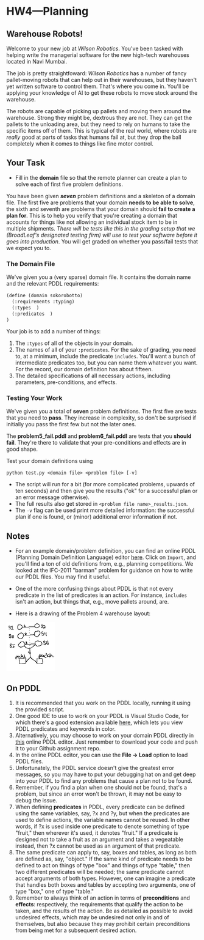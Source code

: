 # HW4—Planning

## Warehouse Robots!

Welcome to your new job at _Wilson Robotics_. You've been tasked with helping write the managerial software for the 
new high-tech warehouses located in Navi Mumbai.

The job is pretty straightfoward: _Wilson Robotics_ has a number of fancy 
pallet-moving robots that can help out in their warehouses, but they
haven't yet written software to control them. That's where you come
in. You'll be applying your knowledge of AI to get these robots to move stock around the 
warehouse.

The robots are capable of picking up pallets and moving them around 
the warehouse. Strong they might be, dextrous they are not. They can
get the pallets to the unloading area, but they need to rely on humans
to take the specific items off of them. This is typical of the real
world, where robots are _really_ good at parts of tasks that humans
fail at, but they drop the ball completely when it comes to things like 
fine motor control.

## Your Task

* Fill in the __domain__ file so that the remote planner can create a plan
to solve each of first five problem definitions.

You have been given ___seven___ problem definitions and a skeleton of a 
domain file. The first five are problems that your domain __needs to be
able to solve__, the sixth and seventh are problems that your domain
should __fail to create a plan for__. This is to help you verify that
you're creating a domain that accounts for things like not 
allowing an individual stock item to be in multiple shipments. _There
will be tests like this in the grading setup that we (BroadLeaf's
designated testing firm) will use to test your software before it goes
into production_. You will get graded on whether you pass/fail tests that
we expect you to.

### The Domain File

We've given you a (very sparse) domain file. It contains the domain
name and the relevant PDDL requirements:

```
(define (domain sokorobotto)
  (:requirements :typing)
  (:types  )
  (:predicates  )
)
```

Your job is to add a number of things:

1. The `:types` of all of the objects in your domain.
2. The names of all of your `:predicates`. For the sake of grading, you
need to, at a minimum, include the predicate `includes`. You'll want a
bunch of intermediate predicates too, but you can name them whatever
you want. For the record, our domain definition has about fifteen.
3. The detailed specifications of all necessary actions, including parameters, pre-conditions,
and effects.


### Testing Your Work

We've given you a total of __seven__ problem definitions. The first five
are tests that you need to __pass__. They increase in complexity, so don't
be surprised if initially you pass the first few but not the later 
ones.

The __problem5_fail.pddl__ and __problem6_fail.pddl__ are tests that you __should fail__. They're there to validate that your pre-conditions and effects are in good
shape.

Test your domain definitions using
```
python test.py <domain file> <problem file> [-v]
```
* The script will run for a bit (for more complicated problems, upwards
of ten seconds) and then give you the results ("ok" for a successful plan
or an error message otherwise).
* The full results also get stored in `<problem file name>_results.json`.
* The `-v` flag can be used print more detailed information: the successful
plan if one is found, or (minor) additional error information if not.

## Notes

* For an example domain/problem definition, you can find an online PDDL
(Planning Domain Definition Language) editor [here](http://editor.planning.domains/#).
Click on `Import`, and you'll find
a ton of old definitions from, e.g., planning competitions. We looked at the IFC-2011 "barman" problem for guidance on how to write our PDDL files. You may find it useful.

* One of the more confusing things about PDDL is that not every predicate in the list of predicates is an 
action. For instance, `includes` isn't an action, but things that, e.g., move pallets around, are.

* Here is a drawing of the Problem 4 warehouse layout:

![map](./lol.jpg)

## On PDDL

1. It is recommended that you work on the PDDL locally, running it using the provided script.
2. One good IDE to use to work on your PDDL is Visual Studio Code, for which there's a good extension available [here](https://marketplace.visualstudio.com/items?itemName=jan-dolejsi.pddl), which lets you view PDDL predicates and keywords in color.
3. Alternatively, you may choose to work on your domain PDDL directly in [this](http://editor.planning.domains/#) online PDDL editor. Just remember to download your code and push it to your Github assignment repo.
4. In the online PDDL editor, you can use the __File -> Load__ option to load PDDL files.
5. Unfortunately, the PDDL service doesn't give the greatest error messages, so you may have to put your debugging hat on and get deep into your PDDL to find any problems that cause a plan not to be found.
6. Remember, if you find a plan when one should not be found, that's a problem, but since an error won't be thrown, it may not be easy to debug the issue.
7. When defining __predicates__ in PDDL, every predicate can be defined using the same variables, say, ?x and ?y, but when the predicates are used to define actions, the variable names cannot be reused. In other words, if ?x is used inside one predicate to denote something of type "fruit," then wherever it's used, it denotes "fruit." If a predicate is designed not to take a fruit as an argument and takes a vegeatable instead, then ?x cannot be used as an argument of that predicate.
8. The same predicate can apply to, say, boxes and tables, as long as both are defined as, say, "object." If the same kind of predicate needs to be defined to act on things of type "box" and things of type "table," then two different predicates will be needed; the same predicate cannot accept arguments of both types. However, one can imagine a predicate that handles both boxes and tables by accepting two arguments, one of type "box," one of type "table."
9. Remember to always think of an action in terms of __preconditions__ and __effects__: respectively, the requirements that qualify the action to be taken, and the results of the action. Be as detailed as possible to avoid undesired effects, which may be undesired not only in and of themselves, but also because they may prohibit certain preconditions from being met for a subsequent desired action.
